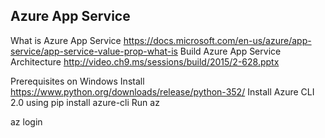 ## Azure App Service 
What is Azure App Service
https://docs.microsoft.com/en-us/azure/app-service/app-service-value-prop-what-is
Build Azure App Service Architecture
http://video.ch9.ms/sessions/build/2015/2-628.pptx

Prerequisites on Windows 
  Install https://www.python.org/downloads/release/python-352/
  Install Azure CLI 2.0 using pip install azure-cli
  Run az
 
az login
